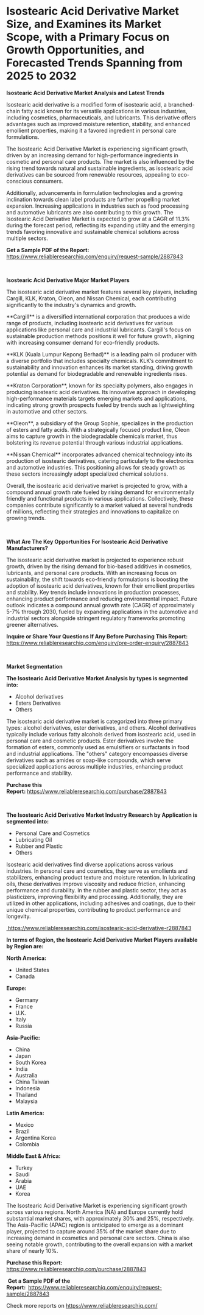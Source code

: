 <p><h1>Isostearic Acid Derivative Market Size, and Examines its Market Scope, with a Primary Focus on Growth Opportunities, and Forecasted Trends Spanning from 2025 to 2032</h1></p><p><strong>Isostearic Acid Derivative Market Analysis and Latest Trends</strong></p>
<p><p>Isostearic acid derivative is a modified form of isostearic acid, a branched-chain fatty acid known for its versatile applications in various industries, including cosmetics, pharmaceuticals, and lubricants. This derivative offers advantages such as improved moisture retention, stability, and enhanced emollient properties, making it a favored ingredient in personal care formulations. </p><p>The Isostearic Acid Derivative Market is experiencing significant growth, driven by an increasing demand for high-performance ingredients in cosmetic and personal care products. The market is also influenced by the rising trend towards natural and sustainable ingredients, as isostearic acid derivatives can be sourced from renewable resources, appealing to eco-conscious consumers.</p><p>Additionally, advancements in formulation technologies and a growing inclination towards clean label products are further propelling market expansion. Increasing applications in industries such as food processing and automotive lubricants are also contributing to this growth. The Isostearic Acid Derivative Market is expected to grow at a CAGR of 11.3% during the forecast period, reflecting its expanding utility and the emerging trends favoring innovative and sustainable chemical solutions across multiple sectors.</p></p>
<p><strong>Get a Sample PDF of the Report:&nbsp;</strong> <a href="https://www.reliableresearchiq.com/enquiry/request-sample/2887843?utm_campaign=2926&utm_medium=2&utm_source=Github&utm_content=ia&utm_term=14032025&utm_id=isostearic-acid-derivative">https://www.reliableresearchiq.com/enquiry/request-sample/2887843</a></p>
<p>&nbsp;</p>
<p><strong>Isostearic Acid Derivative Major Market Players</strong></p>
<p><p>The isostearic acid derivative market features several key players, including Cargill, KLK, Kraton, Oleon, and Nissan Chemical, each contributing significantly to the industry's dynamics and growth.</p><p>**Cargill** is a diversified international corporation that produces a wide range of products, including isostearic acid derivatives for various applications like personal care and industrial lubricants. Cargill's focus on sustainable production methods positions it well for future growth, aligning with increasing consumer demand for eco-friendly products. </p><p>**KLK (Kuala Lumpur Kepong Berhad)** is a leading palm oil producer with a diverse portfolio that includes specialty chemicals. KLK’s commitment to sustainability and innovation enhances its market standing, driving growth potential as demand for biodegradable and renewable ingredients rises.</p><p>**Kraton Corporation**, known for its specialty polymers, also engages in producing isostearic acid derivatives. Its innovative approach in developing high-performance materials targets emerging markets and applications, indicating strong growth prospects fueled by trends such as lightweighting in automotive and other sectors.</p><p>**Oleon**, a subsidiary of the Group Sophie, specializes in the production of esters and fatty acids. With a strategically focused product line, Oleon aims to capture growth in the biodegradable chemicals market, thus bolstering its revenue potential through various industrial applications.</p><p>**Nissan Chemical** incorporates advanced chemical technology into its production of isostearic derivatives, catering particularly to the electronics and automotive industries. This positioning allows for steady growth as these sectors increasingly adopt specialized chemical solutions.</p><p>Overall, the isostearic acid derivative market is projected to grow, with a compound annual growth rate fueled by rising demand for environmentally friendly and functional products in various applications. Collectively, these companies contribute significantly to a market valued at several hundreds of millions, reflecting their strategies and innovations to capitalize on growing trends.</p></p>
<p>&nbsp;</p>
<p><strong>What Are The Key Opportunities For Isostearic Acid Derivative Manufacturers?</strong></p>
<p><p>The isostearic acid derivative market is projected to experience robust growth, driven by the rising demand for bio-based additives in cosmetics, lubricants, and personal care products. With an increasing focus on sustainability, the shift towards eco-friendly formulations is boosting the adoption of isostearic acid derivatives, known for their emollient properties and stability. Key trends include innovations in production processes, enhancing product performance and reducing environmental impact. Future outlook indicates a compound annual growth rate (CAGR) of approximately 5-7% through 2030, fueled by expanding applications in the automotive and industrial sectors alongside stringent regulatory frameworks promoting greener alternatives.</p></p>
<p><strong>Inquire or Share Your Questions If Any Before Purchasing This Report:</strong> <a href="https://www.reliableresearchiq.com/enquiry/pre-order-enquiry/2887843?utm_campaign=2926&utm_medium=2&utm_source=Github&utm_content=ia&utm_term=14032025&utm_id=isostearic-acid-derivative">https://www.reliableresearchiq.com/enquiry/pre-order-enquiry/2887843</a></p>
<p>&nbsp;</p>
<p><strong>Market Segmentation</strong></p>
<p><strong>The Isostearic Acid Derivative Market Analysis by types is segmented into:</strong></p>
<p><ul><li>Alcohol derivatives</li><li>Esters Derivatives</li><li>Others</li></ul></p>
<p><p>The isostearic acid derivative market is categorized into three primary types: alcohol derivatives, ester derivatives, and others. Alcohol derivatives typically include various fatty alcohols derived from isostearic acid, used in personal care and cosmetic products. Ester derivatives involve the formation of esters, commonly used as emulsifiers or surfactants in food and industrial applications. The "others" category encompasses diverse derivatives such as amides or soap-like compounds, which serve specialized applications across multiple industries, enhancing product performance and stability.</p></p>
<p><strong>Purchase this Report:&nbsp;</strong><a href="https://www.reliableresearchiq.com/purchase/2887843?utm_campaign=2926&utm_medium=2&utm_source=Github&utm_content=ia&utm_term=14032025&utm_id=isostearic-acid-derivative">https://www.reliableresearchiq.com/purchase/2887843</a></p>
<p>&nbsp;</p>
<p><strong>The Isostearic Acid Derivative Market Industry Research by Application is segmented into:</strong></p>
<p><ul><li>Personal Care and Cosmetics</li><li>Lubricating Oil</li><li>Rubber and Plastic</li><li>Others</li></ul></p>
<p><p>Isostearic acid derivatives find diverse applications across various industries. In personal care and cosmetics, they serve as emollients and stabilizers, enhancing product texture and moisture retention. In lubricating oils, these derivatives improve viscosity and reduce friction, enhancing performance and durability. In the rubber and plastic sector, they act as plasticizers, improving flexibility and processing. Additionally, they are utilized in other applications, including adhesives and coatings, due to their unique chemical properties, contributing to product performance and longevity.</p></p>
<p><a href="https://www.reliableresearchiq.com/isostearic-acid-derivative-r2887843?utm_campaign=2926&utm_medium=2&utm_source=Github&utm_content=ia&utm_term=14032025&utm_id=isostearic-acid-derivative">&nbsp;https://www.reliableresearchiq.com/isostearic-acid-derivative-r2887843</a></p>
<p><strong>In terms of Region, the Isostearic Acid Derivative Market Players available by Region are:</strong></p>
<p>
    <p> <strong> North America: </strong>
        <ul>
            <li>United States</li>
            <li>Canada</li>
        </ul>
        </p> 
    <p> <strong> Europe: </strong>
        <ul>
            <li>Germany</li>
            <li>France</li>
            <li>U.K.</li>
            <li>Italy</li>
            <li>Russia</li>
        </ul>
        </p> 
    <p> <strong> Asia-Pacific: </strong>
        <ul>
            <li>China</li>
            <li>Japan</li>
            <li>South Korea</li>
            <li>India</li>
            <li>Australia</li>
            <li>China Taiwan</li>
            <li>Indonesia</li>
            <li>Thailand</li>
            <li>Malaysia</li>
        </ul>
        </p> 
    <p> <strong> Latin America: </strong>
        <ul>
            <li>Mexico</li>
            <li>Brazil</li>
            <li>Argentina Korea</li>
            <li>Colombia</li>
        </ul>
        </p> 
    <p> <strong> Middle East & Africa: </strong>
        <ul>
            <li>Turkey</li>
            <li>Saudi</li>
            <li>Arabia</li>
            <li>UAE</li>
            <li>Korea</li>
        </ul>
    </p>
    </p>
<p><p>The Isostearic Acid Derivative Market is experiencing significant growth across various regions. North America (NA) and Europe currently hold substantial market shares, with approximately 30% and 25%, respectively. The Asia-Pacific (APAC) region is anticipated to emerge as a dominant player, projected to capture around 35% of the market share due to increasing demand in cosmetics and personal care sectors. China is also seeing notable growth, contributing to the overall expansion with a market share of nearly 10%.</p></p>
<p><strong>Purchase this Report: </strong><a href="https://www.reliableresearchiq.com/purchase/2887843?utm_campaign=2926&utm_medium=2&utm_source=Github&utm_content=ia&utm_term=14032025&utm_id=isostearic-acid-derivative">https://www.reliableresearchiq.com/purchase/2887843</a></p>
<p>&nbsp;<strong>Get a Sample PDF of the Report:&nbsp;&nbsp;</strong><a href="https://www.reliableresearchiq.com/enquiry/request-sample/2887843?utm_campaign=2926&utm_medium=2&utm_source=Github&utm_content=ia&utm_term=14032025&utm_id=isostearic-acid-derivative">https://www.reliableresearchiq.com/enquiry/request-sample/2887843</a></p>
<p><strong></strong></p>
<p>Check more reports on <a href="https://www.reliableresearchiq.com/?utm_campaign=2926&utm_medium=2&utm_source=Github&utm_content=ia&utm_term=14032025&utm_id=isostearic-acid-derivative">https://www.reliableresearchiq.com/</a></p>